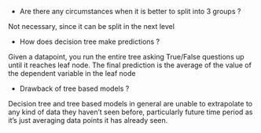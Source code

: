 - Are there any circumstances when it is better to split into 3 groups ?

Not necessary, since it can be split in the next level

- How does decision tree make predictions ?

Given a datapoint, you run the entire tree asking True/False questions up until it reaches leaf node. The final prediction is the average of the value of the dependent variable in the leaf node

- Drawback of tree based models ?

Decision tree and  tree based models in general are unable to extrapolate to any kind of data they haven’t seen before, particularly future time period as it’s just averaging data points it has already seen.
